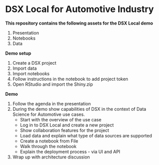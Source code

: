 # DSX Local for Automotive Industry

**This repository contains the following assets for the DSX Local demo**
1. Presentation
2. Notebooks
3. Data

**Demo setup**
1. Create a DSX project
2. Import data
3. Import notebooks
4. Follow instructions in the notebook to add project token
5. Open RStudio and import the Shiny.zip

**Demo**
1. Follow the agenda in the presentation
2. During the demo show capabilities of DSX in the context of Data Science for Automotive use cases. 
   * Start with the overview of the use case
   * Log in to DSX Local and create a new project
   * Show collaboration features for the project
   * Load data and explain what type of data sources are supported
   * Create a notebook from File
   * Walk through the notebook
   * Explain the deployment process - via UI and API
3. Wrap up with architecture discussion 
